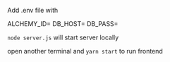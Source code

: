 Add .env file with

ALCHEMY_ID=
DB_HOST=
DB_PASS=

`node server.js` will start server locally

open another terminal and `yarn start` to run frontend
